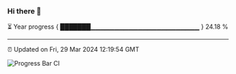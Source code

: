 ### Hi there 👋

⏳ Year progress { ███████▁▁▁▁▁▁▁▁▁▁▁▁▁▁▁▁▁▁▁▁▁▁▁ } 24.18 %

---

⏰ Updated on Fri, 29 Mar 2024 12:19:54 GMT

![Progress Bar CI](https://github.com/liununu/liununu/workflows/Progress%20Bar%20CI/badge.svg)
